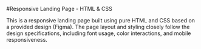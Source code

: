 #Responsive Landing Page - HTML & CSS

This is a responsive landing page built using pure HTML and CSS based on a provided design (Figma). The page layout and styling closely follow the design specifications, including font usage, color interactions, and mobile responsiveness.